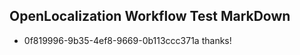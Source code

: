 ## OpenLocalization Workflow Test MarkDown
* 0f819996-9b35-4ef8-9669-0b113ccc371a thanks!

<!--HONumber=Jul16_HO2-->



